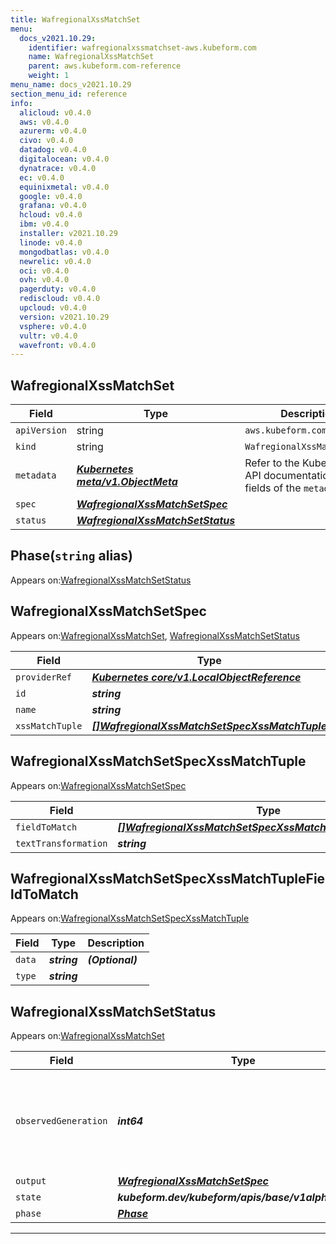 ```yaml
---
title: WafregionalXssMatchSet
menu:
  docs_v2021.10.29:
    identifier: wafregionalxssmatchset-aws.kubeform.com
    name: WafregionalXssMatchSet
    parent: aws.kubeform.com-reference
    weight: 1
menu_name: docs_v2021.10.29
section_menu_id: reference
info:
  alicloud: v0.4.0
  aws: v0.4.0
  azurerm: v0.4.0
  civo: v0.4.0
  datadog: v0.4.0
  digitalocean: v0.4.0
  dynatrace: v0.4.0
  ec: v0.4.0
  equinixmetal: v0.4.0
  google: v0.4.0
  grafana: v0.4.0
  hcloud: v0.4.0
  ibm: v0.4.0
  installer: v2021.10.29
  linode: v0.4.0
  mongodbatlas: v0.4.0
  newrelic: v0.4.0
  oci: v0.4.0
  ovh: v0.4.0
  pagerduty: v0.4.0
  rediscloud: v0.4.0
  upcloud: v0.4.0
  version: v2021.10.29
  vsphere: v0.4.0
  vultr: v0.4.0
  wavefront: v0.4.0
---
```


## WafregionalXssMatchSet
| Field | Type | Description |
| ------ | ----- | ----------- |
| `apiVersion` | string | `aws.kubeform.com/v1alpha1` |
|    `kind` | string | `WafregionalXssMatchSet` |
| `metadata` | ***[Kubernetes meta/v1.ObjectMeta](https://v1-18.docs.kubernetes.io/docs/reference/generated/kubernetes-api/v1.18/#objectmeta-v1-meta)***|Refer to the Kubernetes API documentation for the fields of the `metadata` field.|
| `spec` | ***[WafregionalXssMatchSetSpec](#wafregionalxssmatchsetspec)***||
| `status` | ***[WafregionalXssMatchSetStatus](#wafregionalxssmatchsetstatus)***||
## Phase(`string` alias)

Appears on:[WafregionalXssMatchSetStatus](#wafregionalxssmatchsetstatus)

## WafregionalXssMatchSetSpec

Appears on:[WafregionalXssMatchSet](#wafregionalxssmatchset), [WafregionalXssMatchSetStatus](#wafregionalxssmatchsetstatus)

| Field | Type | Description |
| ------ | ----- | ----------- |
| `providerRef` | ***[Kubernetes core/v1.LocalObjectReference](https://v1-18.docs.kubernetes.io/docs/reference/generated/kubernetes-api/v1.18/#localobjectreference-v1-core)***||
| `id` | ***string***||
| `name` | ***string***||
| `xssMatchTuple` | ***[[]WafregionalXssMatchSetSpecXssMatchTuple](#wafregionalxssmatchsetspecxssmatchtuple)***| ***(Optional)*** |
## WafregionalXssMatchSetSpecXssMatchTuple

Appears on:[WafregionalXssMatchSetSpec](#wafregionalxssmatchsetspec)

| Field | Type | Description |
| ------ | ----- | ----------- |
| `fieldToMatch` | ***[[]WafregionalXssMatchSetSpecXssMatchTupleFieldToMatch](#wafregionalxssmatchsetspecxssmatchtuplefieldtomatch)***||
| `textTransformation` | ***string***||
## WafregionalXssMatchSetSpecXssMatchTupleFieldToMatch

Appears on:[WafregionalXssMatchSetSpecXssMatchTuple](#wafregionalxssmatchsetspecxssmatchtuple)

| Field | Type | Description |
| ------ | ----- | ----------- |
| `data` | ***string***| ***(Optional)*** |
| `type` | ***string***||
## WafregionalXssMatchSetStatus

Appears on:[WafregionalXssMatchSet](#wafregionalxssmatchset)

| Field | Type | Description |
| ------ | ----- | ----------- |
| `observedGeneration` | ***int64***| ***(Optional)*** Resource generation, which is updated on mutation by the API Server.|
| `output` | ***[WafregionalXssMatchSetSpec](#wafregionalxssmatchsetspec)***| ***(Optional)*** |
| `state` | ***kubeform.dev/kubeform/apis/base/v1alpha1.State***| ***(Optional)*** |
| `phase` | ***[Phase](#phase)***| ***(Optional)*** |
---
